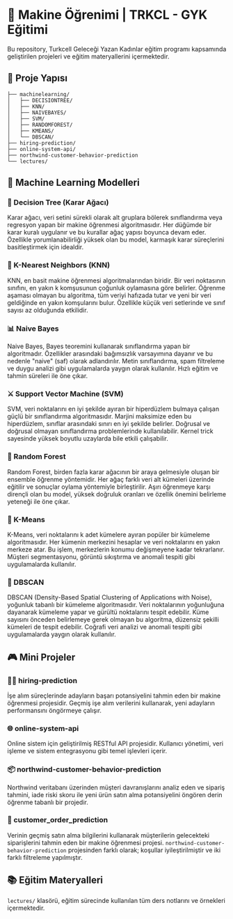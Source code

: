 # 🚀 Makine Öğrenimi | TRKCL - GYK Eğitimi

Bu repository, Turkcell Geleceği Yazan Kadınlar eğitim programı kapsamında geliştirilen projeleri ve eğitim materyallerini içermektedir.

## 📁 Proje Yapısı

```
├── machinelearning/
│   ├── DECISIONTREE/
│   ├── KNN/
│   ├── NAIVEBAYES/
│   ├── SVM/
│   ├── RANDOMFOREST/
│   ├── KMEANS/
│   └── DBSCAN/
├── hiring-prediction/
├── online-system-api/
├── northwind-customer-behavior-prediction
└── lectures/
```

## 🤖 Machine Learning Modelleri

### 🌳 Decision Tree (Karar Ağacı)
Karar ağacı, veri setini sürekli olarak alt gruplara bölerek sınıflandırma veya regresyon yapan bir makine öğrenmesi algoritmasıdır. Her düğümde bir karar kuralı uygulanır ve bu kurallar ağaç yapısı boyunca devam eder. Özellikle yorumlanabilirliği yüksek olan bu model, karmaşık karar süreçlerini basitleştirmek için idealdir.

### 👥 K-Nearest Neighbors (KNN)
KNN, en basit makine öğrenmesi algoritmalarından biridir. Bir veri noktasının sınıfını, en yakın k komşusunun çoğunluk oylamasına göre belirler. Öğrenme aşaması olmayan bu algoritma, tüm veriyi hafızada tutar ve yeni bir veri geldiğinde en yakın komşularını bulur. Özellikle küçük veri setlerinde ve sınıf sayısı az olduğunda etkilidir.

### 📊 Naive Bayes
Naive Bayes, Bayes teoremini kullanarak sınıflandırma yapan bir algoritmadır. Özellikler arasındaki bağımsızlık varsayımına dayanır ve bu nedenle "naive" (saf) olarak adlandırılır. Metin sınıflandırma, spam filtreleme ve duygu analizi gibi uygulamalarda yaygın olarak kullanılır. Hızlı eğitim ve tahmin süreleri ile öne çıkar.

### ⚔️ Support Vector Machine (SVM)
SVM, veri noktalarını en iyi şekilde ayıran bir hiperdüzlem bulmaya çalışan güçlü bir sınıflandırma algoritmasıdır. Marjini maksimize eden bu hiperdüzlem, sınıflar arasındaki sınırı en iyi şekilde belirler. Doğrusal ve doğrusal olmayan sınıflandırma problemlerinde kullanılabilir. Kernel trick sayesinde yüksek boyutlu uzaylarda bile etkili çalışabilir.

### 🌲 Random Forest
Random Forest, birden fazla karar ağacının bir araya gelmesiyle oluşan bir ensemble öğrenme yöntemidir. Her ağaç farklı veri alt kümeleri üzerinde eğitilir ve sonuçlar oylama yöntemiyle birleştirilir. Aşırı öğrenmeye karşı dirençli olan bu model, yüksek doğruluk oranları ve özellik önemini belirleme yeteneği ile öne çıkar.

### 🔄 K-Means
K-Means, veri noktalarını k adet kümelere ayıran popüler bir kümeleme algoritmasıdır. Her kümenin merkezini hesaplar ve veri noktalarını en yakın merkeze atar. Bu işlem, merkezlerin konumu değişmeyene kadar tekrarlanır. Müşteri segmentasyonu, görüntü sıkıştırma ve anomali tespiti gibi uygulamalarda kullanılır.

### 🎯 DBSCAN
DBSCAN (Density-Based Spatial Clustering of Applications with Noise), yoğunluk tabanlı bir kümeleme algoritmasıdır. Veri noktalarının yoğunluğuna dayanarak kümeleme yapar ve gürültü noktalarını tespit edebilir. Küme sayısını önceden belirlemeye gerek olmayan bu algoritma, düzensiz şekilli kümeleri de tespit edebilir. Coğrafi veri analizi ve anomali tespiti gibi uygulamalarda yaygın olarak kullanılır.

## 🎮 Mini Projeler

### 👨‍💼 hiring-prediction
İşe alım süreçlerinde adayların başarı potansiyelini tahmin eden bir makine öğrenmesi projesidir. Geçmiş işe alım verilerini kullanarak, yeni adayların performansını öngörmeye çalışır.

### 🌐 online-system-api
Online sistem için geliştirilmiş RESTful API projesidir. Kullanıcı yönetimi, veri işleme ve sistem entegrasyonu gibi temel işlevleri içerir.

### 📦 northwind-customer-behavior-prediction
Northwind veritabanı üzerinden müşteri davranışlarını analiz eden ve sipariş tahmini, iade riski skoru ile yeni ürün satın alma potansiyelini öngören derin öğrenme tabanlı bir projedir.

### 🍄 customer_order_prediction
Verinin geçmiş satın alma bilgilerini kullanarak müşterilerin gelecekteki siparişlerini tahmin eden bir makine öğrenmesi projesi. `northwind-customer-behavior-prediction` projesinden farklı olarak; koşullar iyileştirilmiştir ve iki farklı filtreleme yapılmıştır. 

## 📚 Eğitim Materyalleri
`lectures/` klasörü, eğitim sürecinde kullanılan tüm ders notlarını ve örnekleri içermektedir.
